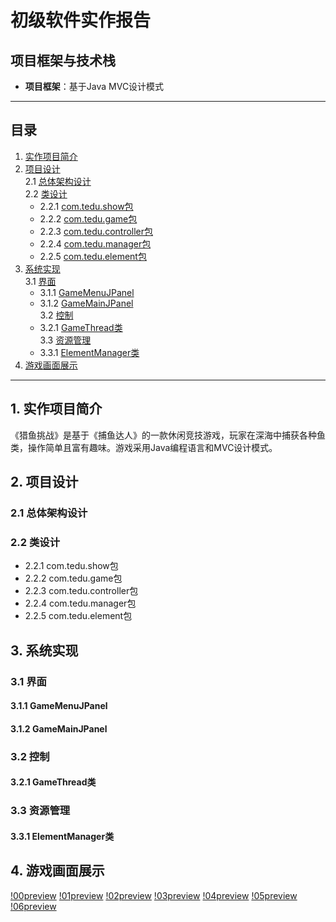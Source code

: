 # 初级软件实作报告

## 项目框架与技术栈
- **项目框架**：基于Java MVC设计模式

---

## 目录
1. [实作项目简介](#实作项目简介)  
2. [项目设计](#项目设计)  
   2.1 [总体架构设计](#总体架构设计)  
   2.2 [类设计](#类设计)  
      - 2.2.1 [com.tedu.show包](#comtedushow包)  
      - 2.2.2 [com.tedu.game包](#comtedugame包)  
      - 2.2.3 [com.tedu.controller包](#comteducontroller包)  
      - 2.2.4 [com.tedu.manager包](#comtedumanager包)  
      - 2.2.5 [com.tedu.element包](#comteduelement包)  
3. [系统实现](#系统实现)  
   3.1 [界面](#界面)  
      - 3.1.1 [GameMenuJPanel](#gamemenujpanel)  
      - 3.1.2 [GameMainJPanel](#gamemainjpanel)  
   3.2 [控制](#控制)  
      - 3.2.1 [GameThread类](#gamethread类)  
   3.3 [资源管理](#资源管理)  
      - 3.3.1 [ElementManager类](#elementmanager类)  
4. [游戏画面展示](#游戏画面展示)  

---

## 1. 实作项目简介
《猎鱼挑战》是基于《捕鱼达人》的一款休闲竞技游戏，玩家在深海中捕获各种鱼类，操作简单且富有趣味。游戏采用Java编程语言和MVC设计模式。

## 2. 项目设计
### 2.1 总体架构设计

### 2.2 类设计
- 2.2.1 com.tedu.show包
- 2.2.2 com.tedu.game包
- 2.2.3 com.tedu.controller包
- 2.2.4 com.tedu.manager包
- 2.2.5 com.tedu.element包

## 3. 系统实现  
### 3.1 界面
#### 3.1.1 GameMenuJPanel

#### 3.1.2 GameMainJPanel

### 3.2 控制
#### 3.2.1 GameThread类

### 3.3 资源管理
#### 3.3.1 ElementManager类

## 4. 游戏画面展示
[!00preview](/preview/00preview.png)
[!01preview](/preview/01preview.png)
[!02preview](/preview/02preview.png)
[!03preview](/preview/03preview.png)
[!04preview](/preview/04preview.png)
[!05preview](/preview/05preview.png)
[!06preview](/preview/06preview.png)